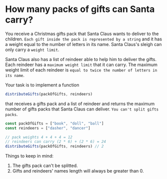 # How many packs of gifts can Santa carry?

You receive a Christmas gifts pack that Santa Claus wants to deliver to the children. `Each gift inside the pack is represented by a string` and it has a weight equal to the number of letters in its name. Santa Claus's sleigh can only carry a `weight limit`.

Santa Claus also has a list of reindeer able to help him to deliver the gifts. Each reindeer has a `maximum weight limit` that it can carry. The maximum weight limit of each reindeer is `equal to twice the number of letters in its name`.

Your task is to implement a function 
```javascript
distributeGifts(packOfGifts, reindeers)
```
that receives a gifts pack and a list of reindeer and returns the maximum number of gifts packs that Santa Claus can deliver. `You can't split gifts packs`.

```javascript
const packOfGifts = ["book", "doll", "ball"]
const reindeers = ["dasher", "dancer"]

// pack weights 4 + 4 + 4 = 12
// reindeers can carry (2 * 6) + (2 * 6) = 24
distributeGifts(packOfGifts, reindeers) // 2
```
Things to keep in mind:

1. The gifts pack can't be splitted.
1. Gifts and reindeers' names length will always be greater than 0.